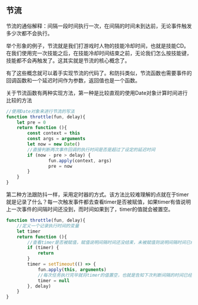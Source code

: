 ## 节流

节流的通俗解释：间隔一段时间执行一次，在间隔的时间未到达前，无论事件触发多少次都不会执行。

举个形象的例子，节流就是我们打游戏时人物的技能冷却时间，也就是技能CD。在我们使用完一次技能之后，在技能冷却时间结束之前，无论我们怎么按技能键，技能都不会再触发了。这其实就是节流的核心概念了。

有了这些概念就可以着手实现节流的代码了。和防抖类似，节流函数也需要事件的回调函数和一个延迟时间作为参数，返回值也是一个函数。

关于节流函数有两种实现方法，第一种是比较直观的使用Date对象计算时间进行比较的方法

```javascript
//使用Date对象来进行节流的写法
function throttle(fun, delay){
    let pre = 0
    return function (){
        const context = this
        const args = arguments
        let now = new Date()
        //直接判断两次事件回调的执行时间是否是超过了设定的延迟时间
        if (now - pre > delay) {
                fun.apply(context, args)
                pre = now
        }
    }
}
```

第二种方法跟防抖一样，采用定时器的方式。该方法比较难理解的点就在于timer就是记录了什么？每一次触发事件都去查看timer是否被赋值，如果timer有值说明上一次事件的间隔时间还没到，而时间如果到了，timer的值就会被置空。

```javascript
function throttle(fun, delay){
    //定义一个记录执行时间的变量
    let timer
    return function (){
        //查看timer是否被赋值，赋值说明间隔时间还没结束，未被赋值则说明间隔时间已经结束
        if (timer) {
            return
        }
        timer = setTimeout(() => {
            fun.apply(this, arguments)
            //每次任务执行完毕就将timer的值置空，也就是告知下次判断间隔的时间已经结束
            timer = null
        }, delay)
    }
}
```

